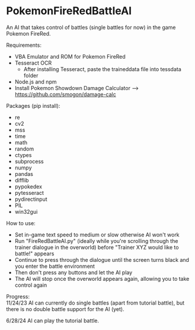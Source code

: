 # PokemonFireRedBattleAI

An AI that takes control of battles (single battles for now) in the game Pokemon FireRed.

Requirements:
- VBA Emulator and ROM for Pokemon FireRed
- Tesseract OCR
  - After installing Tesseract, paste the traineddata file into tessdata folder
- Node.js and npm
- Install Pokemon Showdown Damage Calculator --> https://github.com/smogon/damage-calc

Packages (pip install):
- re
- cv2
- mss
- time
- math
- random
- ctypes
- subprocess
- numpy
- pandas
- difflib
- pypokedex
- pytesseract
- pydirectinput
- PIL
- win32gui

How to use:
- Set in-game text speed to medium or slow otherwise AI won't work
- Run "FireRedBattleAI.py" (ideally while you're scrolling through the trainer dialogue in the overworld) before "Trainer XYZ would like to battle!" appears
- Continue to press through the dialogue until the screen turns black and you enter the battle environment
- Then don't press any buttons and let the AI play
- The AI will stop once the overworld appears again, allowing you to take control again

Progress:
<br />
11/24/23
AI can currently do single battles (apart from tutorial battle), but there is no double battle support for the AI (yet).

6/28/24
AI can play the tutorial battle.
